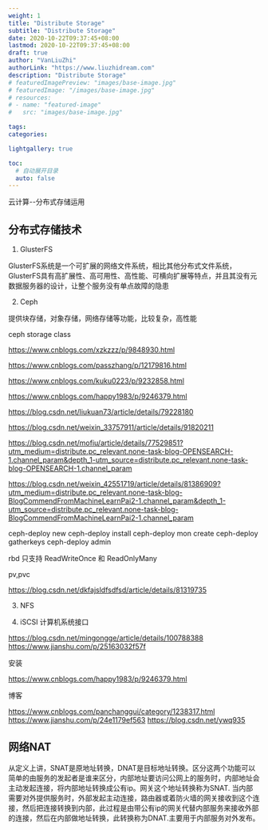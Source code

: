 ```yaml
---
weight: 1
title: "Distribute Storage"
subtitle: "Distribute Storage"
date: 2020-10-22T09:37:45+08:00
lastmod: 2020-10-22T09:37:45+08:00
draft: true
author: "VanLiuZhi"
authorLink: "https://www.liuzhidream.com"
description: "Distribute Storage"
# featuredImagePreview: "images/base-image.jpg"
# featuredImage: "/images/base-image.jpg"
# resources:
# - name: "featured-image"
#   src: "images/base-image.jpg"

tags: 
categories: 

lightgallery: true

toc:
  # 自动展开目录
  auto: false
---
```


云计算--分布式存储运用

<!--more-->

## 分布式存储技术

1. GlusterFS 

GlusterFS系统是一个可扩展的网络文件系统，相比其他分布式文件系统，GlusterFS具有高扩展性、高可用性、高性能、可横向扩展等特点，并且其没有元数据服务器的设计，让整个服务没有单点故障的隐患

2. Ceph

提供块存储，对象存储，网络存储等功能，比较复杂，高性能

ceph storage class

https://www.cnblogs.com/xzkzzz/p/9848930.html

https://www.cnblogs.com/passzhang/p/12179816.html

https://www.cnblogs.com/kuku0223/p/9232858.html

https://www.cnblogs.com/happy1983/p/9246379.html

https://blog.csdn.net/liukuan73/article/details/79228180

https://blog.csdn.net/weixin_33757911/article/details/91820211

https://blog.csdn.net/mofiu/article/details/77529851?utm_medium=distribute.pc_relevant.none-task-blog-OPENSEARCH-1.channel_param&depth_1-utm_source=distribute.pc_relevant.none-task-blog-OPENSEARCH-1.channel_param

https://blog.csdn.net/weixin_42551719/article/details/81386909?utm_medium=distribute.pc_relevant.none-task-blog-BlogCommendFromMachineLearnPai2-1.channel_param&depth_1-utm_source=distribute.pc_relevant.none-task-blog-BlogCommendFromMachineLearnPai2-1.channel_param


ceph-deploy new
ceph-deploy install
ceph-deploy mon create
ceph-deploy gatherkeys
ceph-deploy admin

rbd 只支持 ReadWriteOnce 和 ReadOnlyMany

pv,pvc

https://blog.csdn.net/dkfajsldfsdfsd/article/details/81319735


3. NFS

4. iSCSI 计算机系统接口


https://blog.csdn.net/mingongge/article/details/100788388
https://www.jianshu.com/p/25163032f57f


安装

https://www.cnblogs.com/happy1983/p/9246379.html


博客

https://www.cnblogs.com/panchanggui/category/1238317.html
https://www.jianshu.com/p/24e1179ef563
https://blog.csdn.net/ywq935

## 网络NAT

从定义上讲，SNAT是原地址转换，DNAT是目标地址转换。区分这两个功能可以简单的由服务的发起者是谁来区分，内部地址要访问公网上的服务时，内部地址会主动发起连接，将内部地址转换成公有ip。网关这个地址转换称为SNAT. 当内部需要对外提供服务时，外部发起主动连接，路由器或着防火墙的网关接收到这个连接，然后把连接转换到内部，此过程是由带公有ip的网关代替内部服务来接收外部的连接，然后在内部做地址转换，此转换称为DNAT.主要用于内部服务对外发布。
